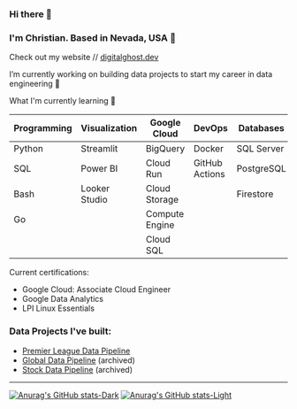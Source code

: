 ### Hi there 👋

### I'm Christian. Based in Nevada, USA 📍
Check out my website // [digitalghost.dev](https://www.digitalghost.dev)

I’m currently working on building data projects to start my career in data engineering 🔨

What I'm currently learning 🌱

| Programming | Visualization | Google Cloud   | DevOps        | Databases  |
| ----------- | ------------- | -------------- | --------------|------------|
| Python      | Streamlit     | BigQuery       | Docker        | SQL Server |
| SQL         | Power BI      | Cloud Run      | GitHub Actions| PostgreSQL |
| Bash        | Looker Studio | Cloud Storage  |               | Firestore  |
| Go          |               | Compute Engine |               |            |
|             |               | Cloud SQL      |

Current certifications:
* Google Cloud: Associate Cloud Engineer
* Google Data Analytics
* LPI Linux Essentials

### Data Projects I've built:

* [Premier League Data Pipeline](https://github.com/digitalghost-dev/premier-league)
* [Global Data Pipeline](https://github.com/digitalghost-dev/global-data-pipeline) (archived)
* [Stock Data Pipeline](https://github.com/digitalghost-dev/stock-data-pipeline) (archived)
---
[![Anurag's GitHub stats-Dark](https://github-readme-stats.vercel.app/api?username=digitalghost-dev&show_icons=true&theme=dark#gh-dark-mode-only)](https://github.com/anuraghazra/github-readme-stats#gh-dark-mode-only)
[![Anurag's GitHub stats-Light](https://github-readme-stats.vercel.app/api?username=digitalghost-dev&show_icons=true&theme=default#gh-light-mode-only)](https://github.com/anuraghazra/github-readme-stats#gh-light-mode-only)
